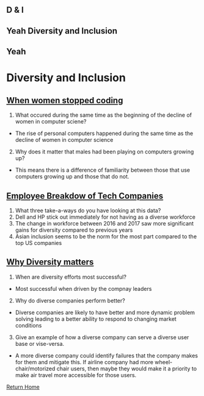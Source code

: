 ## D & I

## Yeah Diversity and Inclusion

## Yeah

# Diversity and Inclusion

## [When women stopped coding](https://www.npr.org/sections/money/2014/10/21/357629765/when-women-stopped-coding)
1. What occured during the same time as the beginning of the decline of women in computer sciene?
- The rise of personal computers happened during the same time as the decline of women in computer science

2. Why does it matter that males had been playing on computers growing up?
- This means there is a difference of familiarity between those that use computers growing up and those that do not.

## [Employee Breakdow of Tech Companies](https://informationisbeautiful.net/visualizations/diversity-in-tech/)
1. What three take-a-ways do you have looking at this data?
  1. Dell and HP stick out immediately for not having as a diverse workforce
  2. The change in workforce between 2016 and 2017 saw more significant  gains for diversity compared to previous years
  3. Asian inclusion seems to be the norm for the most part compared to the top US companies 

## [Why Diversity matters](https://www.usatoday.com/story/tech/columnist/2015/07/21/why-diversity-matters-your-tech-company/30419871/)
1. When are diversity efforts most successful?
- Most successful when driven by the compnay leaders

2. Why do diverse companies perform better?
- Diverse companies are likely to have better and more dynamic problem solving leading to a better ability to respond to changing market conditions

3. Give an example of how a diverse company can serve a diverse user base or vise-versa.
- A more diverse company could identify failures that the company makes for them and mitigate this. If airline company had more wheel-chair/motorized chair users, then maybe they would make it a priority to make air travel more accessible for those users.

[Return Home](README.md)